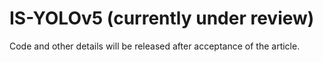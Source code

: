 # IS-YOLOv5 (currently under review)

Code and other details will be released after acceptance of the article.
